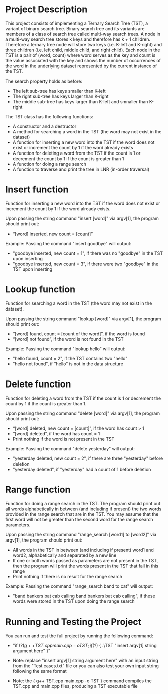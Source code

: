 # Project Description

This project consists of implementing a Ternary Search Tree (TST), a variant of binary search tree. 
Binary search tree and its variants are members of a class of search tree called multi-way search trees. 
A node in a multi-way search tree stores k keys and therefore has k + 1 children. 
Therefore a ternary tree node will store two keys (i.e. K-left and K-right) and three children (i.e. left child, middle child, and right child).
Each node in the TST is a pair of (word, count) where word serves as the key and count is the value associated with the key
and shows the number of occurrences of the word in the underlying dataset represented by the current instance of the TST.

The search property holds as before:
- The left sub-tree has keys smaller than K-left
- The right sub-tree has keys larger than K-right
- The middle sub-tree has keys larger than K-left and smnaller than K-right

The TST class has the following functions:
-  A constructor and a destructor
-  A method for searching a word in the TST (the word may not exist in the dataset)
-  A function for inserting a new word into the TST if the word does not exist or increment the count by 1 if the word already exists
-  A function for deleting a word from the TST if the count is 1 or decrement the count by 1 if the count is greater than 1
-  A function for doing a range search
-  A function to traverse and print the tree in LNR (in-order traversal)

# Insert function

Function for inserting a new word into the TST if the word does not exist or increment the count by 1 if the word already exists.

Upon passing the string command "insert [word]" via argv[1], the program should print out:
- “[word] inserted, new count = [count]”

Example:
Passing the command "insert goodbye" will output:
- "goodbye inserted, new count = 1", if there was no "goodbye" in the TST upon inserting
- "goodbye inserted, new count = 3", if there were two "goodbye" in the TST upon inserting

# Lookup function

Function for searching a word in the TST (the word may not exist in the dataset).

Upon passing the string command "lookup [word]" via argv[1], the program should print out:
- “[word] found, count = [count of the word]”, if the word is found
- “[word] not found”, if the word is not found in the TST

Example:
Passing the command "lookup hello" will output:
- "hello found, count = 2", if the TST contains two "hello"
- "hello not found", if "hello" is not in the data structure

# Delete function

Function for deleting a word from the TST if the count is 1 or decrement the count by 1 if the count is greater than 1.

Upon passing the string command "delete [word]" via argv[1], the program should print out:
- “[word] deleted, new count = [count]”, if the word has count > 1
- “[word] deleted”, if the word has count = 1
- Print nothing if the word is not present in the TST

Example:
Passing the command "delete yesterday" will output:
- "yesterday deleted, new count = 2", if there are three "yesterday" before deletion
- "yesterday deleted", if "yesterday" had a count of 1 before deletion

# Range function

Function for doing a range search in the TST.
The program should print out all words alphabetically in between (and including if present) the two words provided in the range search that are in the TST.
You may assume that the first word will not be greater than the second word for the range search parameters.

Upon passing the string command "range_search [word1] to [word2]" via argv[1], the program should print out:
- All words in the TST in between (and including if present) word1 and word2, alphabetically and separated by a new line
- If one or both words passed as parameters are not present in the TST, then the program will print the words present in the TST that fall in this range
- Print nothing if there is no result for the range search

Example:
Passing the command "range_search band to cat" will output:
- "band
  bankers
  bat
  cab
  calling
  band
  bankers
  bat
  cab
  calling", if these words were stored in the TST upon doing the range search

# Running and Testing the Project

You can run and test the full project by running the following command:

- "if ($?) { g++ TST.cpp main.cpp -o TST } ; if ($?) { .\TST "insert argv[1] string argument here" }"

- Note: replace "insert argv[1] string argument here" with an input string from the "Test cases.txt" file
        or you can also test your own input string following the same format

- Note: the { g++ TST.cpp main.cpp -o TST } command compiles the TST.cpp and main.cpp files,
        producing a TST executable file
